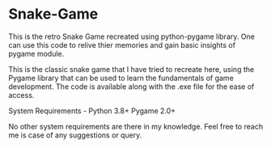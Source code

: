 # Snake-Game
This is the retro Snake Game recreated using python-pygame library. One can use this code to relive thier memories and gain basic insights of pygame module.


This is the classic snake game that I have tried to recreate here, using the Pygame library that can be used to learn the fundamentals of game development. The code is available along with the .exe file for the ease of access.

System Requirements -
Python 3.8+
Pygame 2.0+

No other system requirements are there in my knowledge.
Feel free to reach me is case of any suggestions or query.
